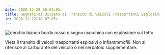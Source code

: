 ```yaml
---
date: 2020-12-22 18:07:05
title: Segnale di Divieto di Transito di Veicoli Trasportanti Esplosivi/Infiammofili
id: 2020-12-22t18-07-05z
---
```


![cerchio bianco bordo rosso disegno macchina con esplosione sul
tetto](./images/divieto-transito-esplosivi.png)

Vieta il transito di veicoli trasportanti esplosivi o infiammmofili. Non si
riferisce al carburante del veicolo o nel serbatoio supplementare.
